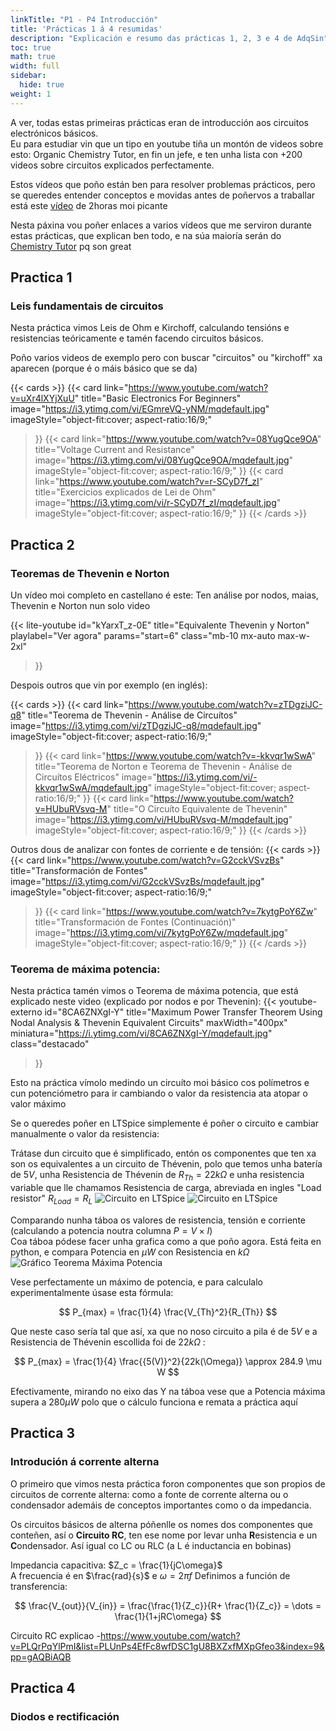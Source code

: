```yaml
---
linkTitle: "P1 - P4 Introducción"
title: 'Prácticas 1 á 4 resumidas'
description: "Explicación e resumo das prácticas 1, 2, 3 e 4 de AdqSin"
toc: true
math: true
width: full
sidebar:
  hide: true
weight: 1
---
```


A ver, todas estas primeiras prácticas eran de introducción aos circuitos electrónicos básicos. \
Eu para estudiar vin que un tipo en youtube tiña un montón de videos sobre esto: Organic Chemistry Tutor, en fin un jefe, e ten unha lista con +200 videos sobre circuitos explicados perfectamente.

Estos vídeos que poño están ben para resolver problemas prácticos, pero se queredes entender conceptos e movidas antes de poñervos a traballar está este [vídeo](https://www.youtube.com/watch?v=kHZ8SD7jiiA) de 2horas moi picante 

Nesta páxina vou poñer enlaces a varios vídeos que me serviron durante estas prácticas, que explican ben todo, e na súa maioría serán do [Chemistry Tutor](https://www.youtube.com/playlist?list=PL0o_zxa4K1BV9E-N8tSExU1djL6slnjbL) pq son great


## Practica 1 
### Leis fundamentais de circuitos

Nesta práctica vimos Leis de Ohm e Kirchoff, calculando tensións e resistencias teóricamente e tamén facendo circuitos básicos.

Poño varios videos de exemplo pero con buscar "circuitos" ou "kirchoff" xa aparecen (porque é o máis básico que se da)


{{< cards >}}
  {{< card
        link="https://www.youtube.com/watch?v=uXr4lXYjXuU"
        title="Basic Electronics For Beginners"
        image="https://i3.ytimg.com/vi/EGmreVQ-yNM/mqdefault.jpg"
        imageStyle="object-fit:cover; aspect-ratio:16/9;"
  >}}
  {{< card
        link="https://www.youtube.com/watch?v=08YugQce9OA"
        title="Voltage Current and Resistance"
        image="https://i3.ytimg.com/vi/08YugQce9OA/mqdefault.jpg"
        imageStyle="object-fit:cover; aspect-ratio:16/9;"
  >}}
  {{< card
        link="https://www.youtube.com/watch?v=r-SCyD7f_zI"
        title="Exercicios explicados de Lei de Ohm"
        image="https://i3.ytimg.com/vi/r-SCyD7f_zI/mqdefault.jpg"
        imageStyle="object-fit:cover; aspect-ratio:16/9;"
  >}}
{{< /cards >}}


## Practica 2 
### Teoremas de Thevenin e Norton

Un vídeo moi completo en castellano é este: 
Ten análise por nodos, maias, Thevenin e Norton nun solo video

{{< lite-youtube 
  id="kYarxT_z-0E" 
  title="Equivalente Thevenin y Norton" 
  playlabel="Ver agora" 
  params="start=6" 
  class="mb-10 mx-auto max-w-2xl" 
>}}

Despois outros que vin por exemplo (en inglés):

{{< cards >}}
  {{< card
        link="https://www.youtube.com/watch?v=zTDgziJC-q8"
        title="Teorema de Thevenin - Análise de Circuítos"
        image="https://i3.ytimg.com/vi/zTDgziJC-q8/mqdefault.jpg"
        imageStyle="object-fit:cover; aspect-ratio:16/9;"
  >}}
  {{< card
        link="https://www.youtube.com/watch?v=-kkvqr1wSwA"
        title="Teorema de Norton e Teorema de Thevenin - Análise de Circuítos Eléctricos"
        image="https://i3.ytimg.com/vi/-kkvqr1wSwA/mqdefault.jpg"
        imageStyle="object-fit:cover; aspect-ratio:16/9;"
  >}}
  {{< card
        link="https://www.youtube.com/watch?v=HUbuRVsvq-M"
        title="O Circuíto Equivalente de Thevenin"
        image="https://i3.ytimg.com/vi/HUbuRVsvq-M/mqdefault.jpg"
        imageStyle="object-fit:cover; aspect-ratio:16/9;"
  >}}
{{< /cards >}}

Outros dous de analizar con fontes de corriente e de tensión:
{{< cards >}}
  {{< card
        link="https://www.youtube.com/watch?v=G2cckVSvzBs"
        title="Transformación de Fontes"
        image="https://i3.ytimg.com/vi/G2cckVSvzBs/mqdefault.jpg"
        imageStyle="object-fit:cover; aspect-ratio:16/9;"
  >}}
  {{< card
        link="https://www.youtube.com/watch?v=7kytgPoY6Zw"
        title="Transformación de Fontes (Continuación)"
        image="https://i3.ytimg.com/vi/7kytgPoY6Zw/mqdefault.jpg"
        imageStyle="object-fit:cover; aspect-ratio:16/9;"
  >}}
{{< /cards >}}

### Teorema de máxima potencia:

Nesta práctica tamén vimos o Teorema de máxima potencia, que está explicado neste video (explicado por nodos e por Thevenin):
{{< youtube-externo 
id="8CA6ZNXgI-Y" 
title="Maximum Power Transfer Theorem Using Nodal Analysis & Thevenin Equivalent Circuits" 
maxWidth="400px" 
miniatura="https://i.ytimg.com/vi/8CA6ZNXgI-Y/mqdefault.jpg" 
class="destacado" 
>}}

Esto na práctica vímolo medindo un circuíto moi básico cos polímetros e cun potenciómetro para ir cambiando o valor da resistencia ata atopar o valor máximo

Se o queredes poñer en LTSpice simplemente é poñer o circuito e cambiar manualmente o valor da resistencia:

Trátase dun circuito que é simplificado, entón os componentes que ten xa son os equivalentes a un circuito de Thévenin, polo que temos unha batería de $5V$, unha Resistencia de Thévenin de $R_{Th} = 22k\Omega$ e unha resistencia variable que lle chamamos Resistencia de carga, abreviada en ingles "Load resistor" $R_{Load} = R_L$
![Circuito en LTSpice](/images/adq/max_potencia_LT.png)
![Circuito en LTSpice](/images/adq/max_potencia_LT.webp)


Comparando nunha táboa os valores de resistencia, tensión e corriente (calculando a potencia noutra columna $P=V \times I$) \
Coa táboa pódese facer unha grafica como a que poño agora. Está feita en python, e compara Potencia en $\mu W$ con Resistencia en $k \Omega$
![Gráfico Teorema Máxima Potencia](/images/adq/max_potencia_graf.webp)

Vese perfectamente un máximo de potencia, e para calculalo experimentalmente úsase esta fórmula:

$$
P_{max} = \frac{1}{4} \frac{V_{Th}^2}{R_{Th}}
$$

Que neste caso sería tal que así, xa que no noso circuito a pila é de $5V$ e a Resistencia de Thévenin escollida foi de $22k\Omega$ :

$$
P_{max} = \frac{1}{4} \frac{{5(V)}^2}{22k(\Omega)} \approx 284.9 \mu W
$$

Efectivamente, mirando no eixo das Y na táboa vese que a Potencia máxima supera a $280\mu W$ polo que o cálculo funciona e remata a práctica aquí


## Practica 3 
### Introdución á corrente alterna


O primeiro que vimos nesta práctica foron componentes que son propios de circuitos de corrente alterna: como a fonte de corrente alterna ou o condensador ademáis de conceptos importantes como o da impedancia.

Os circuitos básicos de alterna póñenlle os nomes dos componentes que conteñen, así o **Circuito RC**, ten ese nome por levar unha **R**esistencia e un **C**ondensador. Así igual co LC ou RLC (a L é inductancia en bobinas) 


Impedancia capacitiva: $Z_c = \frac{1}{jC\omega}$  \
A frecuencia é en $\frac{rad}{s}$ e $\omega = 2\pi f$
Definimos a función de transferencia:

$$
\frac{V_{out}}{V_{in}} = \frac{\frac{1}{Z_c}}{R+ \frac{1}{Z_c}} = \dots = \frac{1}{1+jRC\omega}
$$

Circuito RC explicao -https://www.youtube.com/watch?v=PLQrPqYlPmI&list=PLUnPs4EfFc8wfDSC1gU8BXZxfMXpGfeo3&index=9&pp=gAQBiAQB


## Practica 4 
### Diodos e rectificación